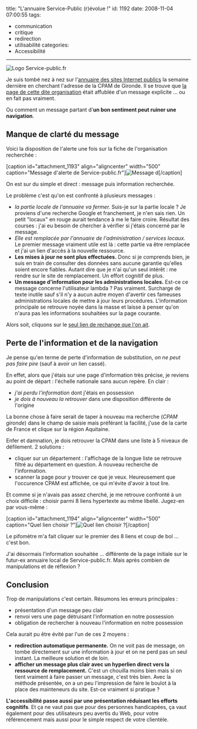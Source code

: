 title: "L'annuaire Service-Public (r)évolue !"
id: 1192
date: 2008-11-04 07:00:55
tags:
- communication
- critique
- redirection
- utilisabilité
categories:
- Accessibilité
---

![](https://oncletom.io/images/2008/11/service_public.jpg "Logo Service-public.fr")

Je suis tombé nez à nez sur l'[annuaire des sites Internet publics](http://lessites.service-public.fr/) la semaine dernière en cherchant l'adresse de la CPAM de Gironde. Il se trouve que [la page de cette dite organisation](http://lessites.service-public.fr/cgi-bin/annusite/annusite.fcgi/loc7?lang=fr&amp;orga=11712 "CPAM de Gironde sur l") était affublée d'un message explicite ... ou en fait pas vraiment.

Ou comment un message partant d'**un bon sentiment peut ruiner une navigation**.

<!--more-->

## Manque de clarté du message

Voici la disposition de l'alerte une fois sur la fiche de l'organisation recherchée :

[caption id="attachment_1193" align="aligncenter" width="500" caption="Message d&#39;alerte de Service-public.fr"]![Message d](https://oncletom.io/images/2008/10/cpam-gironde-service-public.png "Message d")[/caption]

On est sur du simple et direct : message puis information recherchée.

Le problème c'est qu'on est confronté à plusieurs messages :

*   <cite>la partie locale de l'annuaire va fermer.</cite>
Suis-je sur la partie locale ? Je proviens d'une recherche Google et franchement, je n'en sais rien. Un petit "locaux" en rouge aurait tendance à me le faire croire.
Résultat des courses : j'ai eu besoin de chercher à vérifier si j'étais concerné par le message.
*   <cite>Elle est remplacée par l'annuaire de l'administration / services locaux.</cite>
Le premier message vraiment utile est là : cette partie va être remplacée et j'ai un lien d'accès à la nouvelle ressource.
*   **Les mises à jour ne sont plus effectuées.**
Donc si je comprends bien, je suis en train de consulter des données sans aucune garantie qu'elles soient encore fiables. Autant dire que je n'ai qu'un seul intérêt : me rendre sur le site de remplacement.
Un effort cognitif de plus.
*   **Un message d'information pour les administrations locales.**
Est-ce ce message concerne l'utilisateur lambda ? Pas vraiment. Surcharge de texte inutile sauf s'il n'y a aucun autre moyen d'avertir ces fameuses administrations locales de mettre à jour leurs procédures.
L'information principale se retrouve noyée dans la masse et laisse à penser qu'on n'aura pas les informations souhaitées sur la page courante.

Alors soit, cliquons sur le [seul lien de rechange que l'on ait](http://lannuaire.service-public.fr/navigation/accueil_sl.html).

## Perte de l'information et de la navigation

Je pense qu'en terme de perte d'information de substitution, _on ne peut pas faire pire_ (sauf à avoir un lien cassé).

En effet, alors que j'étais sur une page d'information très précise, je reviens au point de départ : l'échelle nationale sans aucun repère.
En clair :

*   _j'ai perdu l'information_ dont j'étais en possession
*   _je dois à nouveau la retrouver_ dans une disposition différente de l'origine

La bonne chose à faire serait de taper à nouveau ma recherche (_CPAM gironde_) dans le champ de saisie mais préférant la facilité, j'use de la carte de France et clique sur la région Aquitaine.

Enfer et damnation, je dois retrouver la CPAM dans une liste à 5 niveaux de défilement. 2 solutions :

*   cliquer sur un département : l'affichage de la longue liste se retrouve filtré au département en question. À nouveau recherche de l'information.
*   scanner la page pour y trouver ce que je veux. Heureusement que l'occurence CPAM est affichée, ce qui m'évite d'avoir à tout lire.

Et comme si je n'avais pas assez cherché, je me retrouve confronté à un choix difficile : choisir parmi 8 liens hypertexte au même libellé. Jugez-en par vous-même :

[caption id="attachment_1194" align="aligncenter" width="500" caption="Quel lien choisir ?"]![Quel lien choisir ?](https://oncletom.io/images/2008/10/liste-cpam-gironde.png "Quel lien choisir ?")[/caption]

Le pifomètre m'a fait cliquer sur le premier des 8 liens et coup de bol ... c'est bon.

J'ai désormais l'information souhaitée ... différente de la page initiale sur le futur-ex annuaire local de Service-public.fr. Mais après combien de manipulations et de réflexion ?

## Conclusion

Trop de manipulations c'est certain. Résumons les erreurs principales :

*   présentation d'un message peu clair
*   renvoi vers une page détruisant l'information en notre possession
*   obligation de rechercher à nouveau l'information en notre possession

Cela aurait pu être évité par l'un de ces 2 moyens :

*   **redirection automatique permanente.**
On ne voit pas de message, on tombe directement sur une information à jour et on ne perd pas un seul instant. La meilleure solution et de loin.
*   **afficher un message plus clair avec un hyperlien direct vers la ressource de remplacement.**
C'est un chouilla moins bien mais si on tient vraiment à faire passer un message, c'est très bien.
Avec la méthode présentée, on a un peu l'impression de faire le boulot à la place des mainteneurs du site. Est-ce vraiment si pratique ?

**L'accessibilité passe aussi par une présentation réduisant les efforts cognitifs**. Et ça ne vaut pas que pour des personnes handicapées, ça vaut également pour des utilisateurs peu avertis du Web, pour votre référencement mais aussi pour le simple respect de votre clientèle.